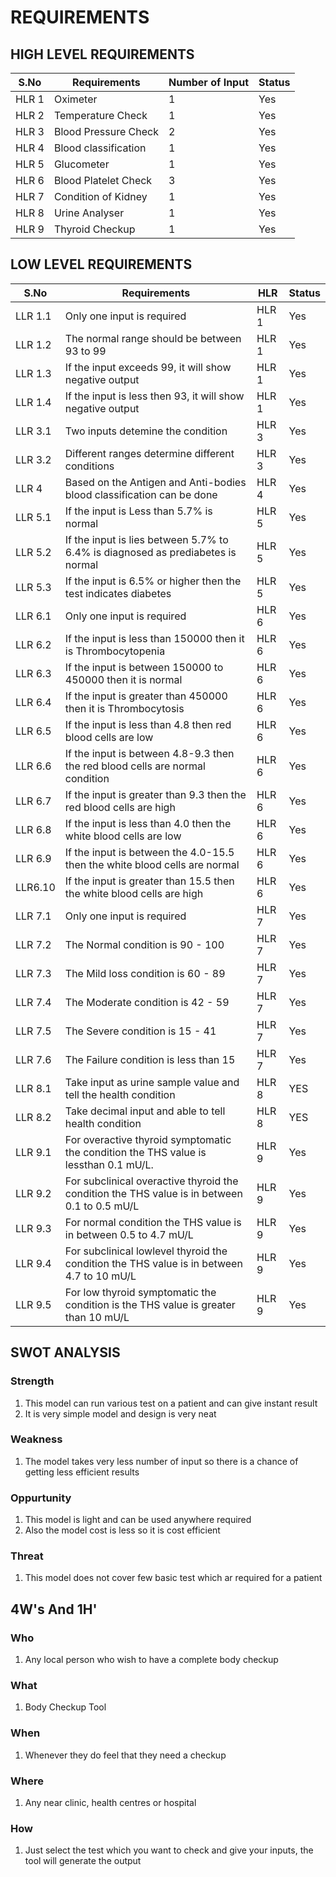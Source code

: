 # REQUIREMENTS

## HIGH LEVEL REQUIREMENTS

|S.No| Requirements|Number of Input| Status|
|----|-------------|---------------|-------|
|HLR 1|Oximeter|1|Yes|
|HLR 2|Temperature Check|1|Yes|
|HLR 3|Blood Pressure Check|2|Yes|
|HLR 4|Blood classification|1|Yes|
|HLR 5|Glucometer|1|Yes|
|HLR 6|Blood Platelet Check|3|Yes|
|HLR 7|Condition of Kidney|1|Yes|
|HLR 8|Urine Analyser|1|Yes|
|HLR 9|Thyroid Checkup|1|Yes|

 
 
 
 ## LOW LEVEL REQUIREMENTS
 
 |S.No| Requirements|HLR| Status|
 |----|-------------|---|-------|
 |LLR 1.1 |Only one input is required|HLR 1|Yes|
 |LLR 1.2 |The normal range should be between 93 to 99|HLR 1|Yes|
 |LLR 1.3|If the input exceeds 99, it will show negative output|HLR 1|Yes|
 |LLR 1.4|If the input is less then 93, it will show negative output|HLR 1|Yes|
 |LLR 3.1|Two inputs detemine the condition|HLR 3|Yes|
 |LLR 3.2|Different ranges determine different conditions|HLR 3|Yes|
 |LLR 4|Based on the Antigen and Anti-bodies blood classification can be done|HLR 4|Yes|
 |LLR 5.1|If the input is Less than 5.7% is normal|HLR 5|Yes|
 |LLR 5.2|If the input is lies between 5.7% to 6.4% is diagnosed as prediabetes is normal|HLR 5|Yes|
 |LLR 5.3|If the input is 6.5% or higher then the test indicates diabetes|HLR 5|Yes|
 |LLR 6.1|Only one input is required|HLR 6|Yes|
 |LLR 6.2| If the input is less than 150000 then it is Thrombocytopenia|HLR 6|Yes|
 |LLR 6.3| If the input is between 150000 to 450000 then it is normal|HLR 6|Yes|
 |LLR 6.4| If the input is greater than 450000 then it is Thrombocytosis|HLR 6|Yes|
 |LLR 6.5| If the input is less than 4.8 then red blood cells are low|HLR 6|Yes|
 |LLR 6.6| If the input is between 4.8-9.3 then the red blood cells are normal condition|HLR 6| Yes|
 |LLR 6.7|If the input is greater than 9.3 then the red blood cells are high|HLR 6|Yes|
 |LLR 6.8| If the input is less than 4.0 then the white blood cells are low|HLR 6|Yes|
 |LLR 6.9| If the input is between the 4.0-15.5 then the white blood cells are normal|HLR 6|Yes|
 |LLR6.10| If the input is greater than 15.5 then the white blood cells are high |HLR 6| Yes
 |LLR 7.1|Only one input is required|HLR 7|Yes|
 |LLR 7.2|The Normal condition is 90 - 100 |HLR 7|Yes|
 |LLR 7.3|The Mild loss condition is 60 - 89 |HLR 7|Yes|
 |LLR 7.4|The Moderate condition is 42 - 59 |HLR 7|Yes|
 |LLR 7.5|The Severe condition is 15 - 41 |HLR 7|Yes|
 |LLR 7.6|The Failure condition is less than 15 |HLR 7|Yes| 
 |LLR 8.1|Take input as urine sample value and tell the health condition |HLR 8|YES| 
 |LLR 8.2| Take decimal input and able to tell health condition |HLR 8|YES|
 |LLR 9.1|For overactive thyroid symptomatic the condition the THS value is lessthan 0.1 mU/L.|HLR 9|Yes|
 |LLR 9.2|For subclinical overactive thyroid the condition the THS value is in between 0.1 to 0.5 mU/L|HLR 9|Yes|
 |LLR 9.3|For normal condition the THS value is in between 0.5 to 4.7 mU/L|HLR 9|Yes|
 |LLR 9.4|For subclinical lowlevel thyroid the condition the THS value is in between 4.7 to 10 mU/L|HLR 9|Yes|
 |LLR 9.5|For low thyroid symptomatic the condition is the THS value is greater than 10 mU/L|HLR 9|Yes|
 
 ## SWOT ANALYSIS
 
 ### Strength
 1. This model can run various test on a patient and can give instant result
 2. It is very simple model and design is very neat

### Weakness
1. The model takes very less number of input so there is a chance of getting less efficient results

### Oppurtunity
1. This model is light and can be used anywhere required
2. Also the model cost is less so it is cost efficient

### Threat
1. This model does not cover few basic test which ar required for a patient

## 4W's And 1H'

### Who
1. Any local person who wish to have a complete body checkup

### What
1. Body Checkup Tool

### When
1. Whenever they do feel that they need a checkup
 
### Where
1. Any near clinic, health centres or hospital

### How
1. Just select the test which you want to check and give your inputs, the tool will generate the output
